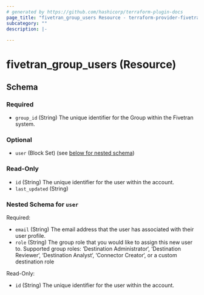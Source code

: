 ```yaml
---
# generated by https://github.com/hashicorp/terraform-plugin-docs
page_title: "fivetran_group_users Resource - terraform-provider-fivetran"
subcategory: ""
description: |-
  
---
```


# fivetran_group_users (Resource)





<!-- schema generated by tfplugindocs -->
## Schema

### Required

- `group_id` (String) The unique identifier for the Group within the Fivetran system.

### Optional

- `user` (Block Set) (see [below for nested schema](#nestedblock--user))

### Read-Only

- `id` (String) The unique identifier for the user within the account.
- `last_updated` (String)

<a id="nestedblock--user"></a>
### Nested Schema for `user`

Required:

- `email` (String) The email address that the user has associated with their user profile.
- `role` (String) The group role that you would like to assign this new user to. Supported group roles: ‘Destination Administrator‘, ‘Destination Reviewer‘, ‘Destination Analyst‘, ‘Connector Creator‘, or a custom destination role

Read-Only:

- `id` (String) The unique identifier for the user within the account.

